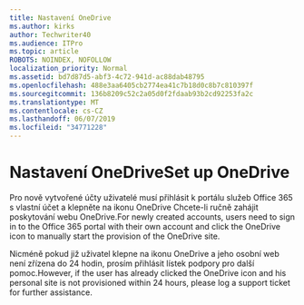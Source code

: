 ```yaml
---
title: Nastavení OneDrive
ms.author: kirks
author: Techwriter40
ms.audience: ITPro
ms.topic: article
ROBOTS: NOINDEX, NOFOLLOW
localization_priority: Normal
ms.assetid: bd7d87d5-abf3-4c72-941d-ac88dab48795
ms.openlocfilehash: 488e3aa6405cb2774ea41c7b18d0c8b7c810397f
ms.sourcegitcommit: 136b8209c52c2a05d0f2fdaab93b2cd92253fa2c
ms.translationtype: MT
ms.contentlocale: cs-CZ
ms.lasthandoff: 06/07/2019
ms.locfileid: "34771228"
---
```

# <a name="set-up-onedrive"></a><span data-ttu-id="4e908-102">Nastavení OneDrive</span><span class="sxs-lookup"><span data-stu-id="4e908-102">Set up OneDrive</span></span>

<span data-ttu-id="4e908-103">Pro nově vytvořené účty uživatelé musí přihlásit k portálu služeb Office 365 s vlastní účet a klepněte na ikonu OneDrive Chcete-li ručně zahájit poskytování webu OneDrive.</span><span class="sxs-lookup"><span data-stu-id="4e908-103">For newly created accounts, users need to sign in to the Office 365 portal with their own account and click the OneDrive icon to manually start the provision of the OneDrive site.</span></span>

<span data-ttu-id="4e908-104">Nicméně pokud již uživatel klepne na ikonu OneDrive a jeho osobní web není zřízena do 24 hodin, prosím přihlásit lístek podpory pro další pomoc.</span><span class="sxs-lookup"><span data-stu-id="4e908-104">However, if the user has already clicked the OneDrive icon and his personal site is not provisioned within 24 hours, please log a support ticket for further assistance.</span></span>

